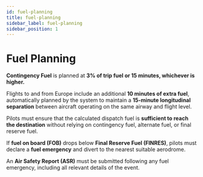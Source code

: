```yaml
---
id: fuel-planning
title: fuel-planning
sidebar_label: fuel-planning
sidebar_position: 1
---
```


# Fuel Planning

**Contingency Fuel** is planned at **3% of trip fuel or 15 minutes, whichever is higher.**

Flights to and from Europe include an additional **10 minutes of extra fuel**, automatically planned by the system to maintain a **15-minute longitudinal separation** between aircraft operating on the same airway and flight level.

Pilots must ensure that the calculated dispatch fuel is **sufficient to reach the destination** without relying on contingency fuel, alternate fuel, or final reserve fuel.

If **fuel on board (FOB)** drops below **Final Reserve Fuel (FINRES)**, pilots must declare a **fuel emergency** and divert to the nearest suitable aerodrome.

An **Air Safety Report (ASR)** must be submitted following any fuel emergency, including all relevant details of the event.
